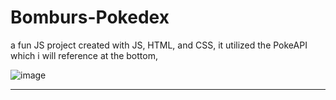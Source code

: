 # Bomburs-Pokedex

a fun JS project created with JS, HTML, and CSS, it utilized the  PokeAPI which i will reference at the bottom,


![image](https://github.com/Omar-Likes-To-Code/Bomburs-Pokedex/assets/135728720/2d7c49c4-4b4f-4de1-852b-d5768f1fe299)


--------------------------------------------------------------------------------------------------------------------------------------------------------------------------------------------------------------------------------------------------------------------------------------------------------------------------------------------------------------------------------------
